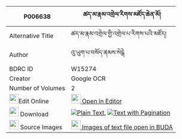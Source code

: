 |P006638|ཚད་མ་རྣམ་འགྲེལ་རིགས་མཛོད་ཆེན་མོ། 
| --- | --- 
|Alternative Title |ཚད་མ་རྣམ་འགྲེལ་གྱི་འགྲེལ་པ་རིགས་པའི་མཛོད།
|Author| འུ་ཡུག་པ་བསོད་ནམས་སེངྒེ
|BDRC ID | W15274
|Creator | Google OCR
|Number of Volumes| 2
|<img width="25" src="https://img.icons8.com/color/25/000000/edit-property.png">Edit Online| [<img width="25" src="https://avatars.githubusercontent.com/u/45091458?s=200&v=4"> Open in Editor](http://editor.openpecha.org/P006638)
|<img width="25" src="https://img.icons8.com/fluent/48/000000/download-2.png"/>  Download | [![](https://img.icons8.com/color/20/000000/txt.png)Plain Text](https://github.com/Openpecha/P006638/releases/download/v1/tsema_namdrel_rik_dzochen_mo_plain_P006638.zip), [![](https://img.icons8.com/color/20/000000/txt.png)Text with Pagination](https://github.com/Openpecha/P006638/releases/download/v1/tsema_namdrel_rik_dzochen_mo_pages_P006638.zip)
|<img width="25" src="https://img.icons8.com/plasticine/100/000000/pictures-folder.png"/>  Source Images | [<img width="25" src="https://library.bdrc.io/icons/BUDA-small.svg"> Images of text file open in BUDA](https://library.bdrc.io/show/bdr:W15274)